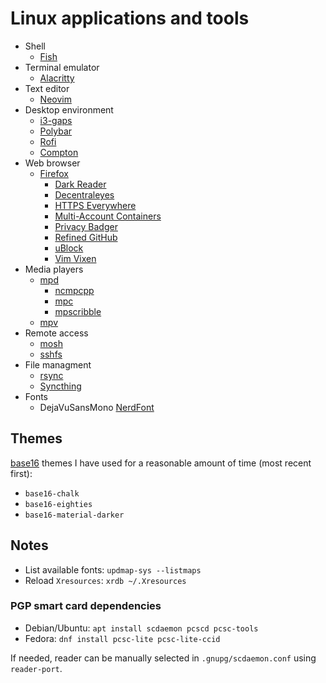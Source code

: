 # Linux applications and tools

- Shell
  - [Fish](https://fishshell.com)
- Terminal emulator
  - [Alacritty](https://github.com/jwilm/alacritty)
- Text editor
  - [Neovim](https://neovim.io)
- Desktop environment
  - [i3-gaps](https://github.com/Airblader/i3)
  - [Polybar](https://github.com/jaagr/polybar)
  - [Rofi](https://github.com/DaveDavenport/rofi)
  - [Compton](https://github.com/chjj/compton)
- Web browser
  - [Firefox](https://www.mozilla.org/firefox)
    - [Dark Reader](https://github.com/darkreader/darkreader)
    - [Decentraleyes](https://decentraleyes.org)
    - [HTTPS Everywhere](https://github.com/EFForg/https-everywhere)
    - [Multi-Account Containers](https://github.com/mozilla/multi-account-containers)
    - [Privacy Badger](https://github.com/EFForg/privacybadger)
    - [Refined GitHub](https://github.com/sindresorhus/refined-github)
    - [uBlock](https://github.com/gorhill/uBlock)
    - [Vim Vixen](https://github.com/ueokande/vim-vixen)
- Media players
  - [mpd](https://www.musicpd.org/)
    - [ncmpcpp](https://rybczak.net/ncmpcpp/)
    - [mpc](https://www.musicpd.org/clients/mpc/)
    - [mpscribble](https://www.musicpd.org/clients/mpdscribble/)
  - [mpv](https://mpv.io)
- Remote access
  - [mosh](https://mosh.org)
  - [sshfs](https://github.com/libfuse/sshfs)
- File managment
  - [rsync](https://rsync.samba.org)
  - [Syncthing](https://syncthing.net)
- Fonts
  - DejaVuSansMono [NerdFont](https://nerdfonts.com)

## Themes

[base16](http://chriskempson.com/projects/base16/) themes I have used for a reasonable amount of time (most recent first):

- `base16-chalk`
- `base16-eighties`
- `base16-material-darker`

## Notes

- List available fonts: `updmap-sys --listmaps`
- Reload `Xresources`: `xrdb ~/.Xresources`

### PGP smart card dependencies

- Debian/Ubuntu: `apt install scdaemon pcscd pcsc-tools`
- Fedora: `dnf install pcsc-lite pcsc-lite-ccid`

If needed, reader can be manually selected in `.gnupg/scdaemon.conf` using `reader-port`.
